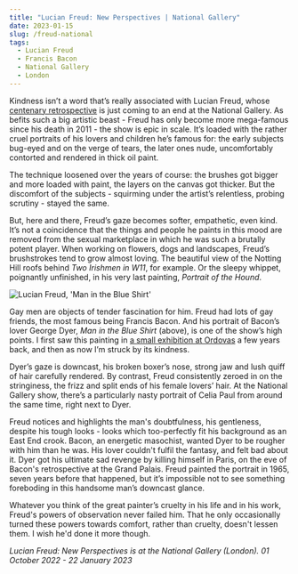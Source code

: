 ```yaml
---
title: "Lucian Freud: New Perspectives | National Gallery"
date: 2023-01-15
slug: /freud-national
tags:
  - Lucian Freud
  - Francis Bacon
  - National Gallery
  - London
---
```


Kindness isn’t a word that’s really associated with Lucian Freud, whose [centenary retrospective](https://www.nationalgallery.org.uk/exhibitions/the-credit-suisse-exhibition-lucian-freud-new-perspectives) is just coming to an end at the National Gallery. As befits such a big artistic beast - Freud has only become more mega-famous since his death in 2011 - the show is epic in scale. It’s loaded with the rather cruel portraits of his lovers and children he’s famous for: the early subjects bug-eyed and on the verge of tears, the later ones nude, uncomfortably contorted and rendered in thick oil paint. 

The technique loosened over the years of course: the brushes got bigger and more loaded with paint, the layers on the canvas got thicker. But the discomfort of the subjects - squirming under the artist’s relentless, probing scrutiny - stayed the same.

But, here and there, Freud’s gaze becomes softer, empathetic, even kind. It’s not a coincidence that the things and people he paints in this mood are removed from the sexual marketplace in which he was such a brutally potent player. When working on flowers, dogs and landscapes, Freud’s brushstrokes tend to grow almost loving. The beautiful view of the Notting Hill roofs behind *Two Irishmen in W11*, for example. Or the sleepy whippet, poignantly unfinished, in his very last painting, *Portrait of the Hound*. 

![Lucian Freud, 'Man in the Blue Shirt'](/freud-national-1.jpeg)

Gay men are objects of tender fascination for him. Freud had lots of gay friends, the most famous being Francis Bacon. And his portrait of Bacon’s lover George Dyer, *Man in the Blue Shirt* (above), is one of the show’s high points. I first saw this painting in [a small exhibition at Ordovas](https://www.ordovasart.com/exhibition/london-painters-london/) a few years back, and then as now I’m struck by its kindness.

Dyer’s gaze is downcast, his broken boxer’s nose, strong jaw and lush quiff of hair carefully rendered. By contrast, Freud consistently zeroed in on the stringiness, the frizz and split ends of his female lovers’ hair. At the National Gallery show, there’s a particularly nasty portrait of Celia Paul from around the same time, right next to Dyer.

Freud notices and highlights the man's doubtfulness, his gentleness, despite his tough looks - looks which too-perfectly fit his background as an East End crook. Bacon, an energetic masochist, wanted Dyer to be rougher with him than he was. His lover couldn't fulfil the fantasy, and felt bad about it. Dyer got his ultimate sad revenge by killing himself in Paris, on the eve of Bacon's retrospective at the Grand Palais. Freud painted the portrait in 1965, seven years before that happened, but it’s impossible not to see something foreboding in this handsome man’s downcast glance. 

Whatever you think of the great painter’s cruelty in his life and in his work, Freud's powers of observation never failed him. That he only occasionally turned these powers towards comfort, rather than cruelty, doesn't lessen them. I wish he'd done it more though.

*Lucian Freud: New Perspectives is at the National Gallery (London). 01 October 2022 - 22 January 2023*
